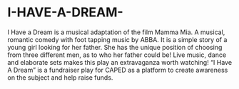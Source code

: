 # I-HAVE-A-DREAM-
I Have a Dream is a musical adaptation of the film Mamma Mia. A musical, romantic comedy with foot tapping music by ABBA. It is a simple story of a young girl looking for her father. She has the unique position of choosing from three different men, as to who her father could be! Live music, dance and elaborate sets makes this play an extravaganza worth watching! “I Have A Dream” is a fundraiser play for CAPED as a platform to create awareness on the subject and help raise funds.

